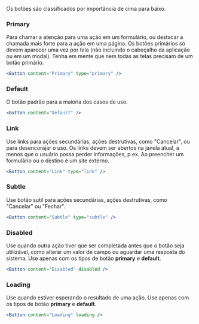
Os botões são classificados por importância de cima para baixo.

### Primary
Para chamar a atenção para uma ação em um formulário, ou destacar a chamada mais forte para a ação em uma página. Os botões primários só devem aparecer uma vez por tela (não incluindo o cabeçalho da aplicação ou em um modal). Tenha em mente que nem todas as telas precisam de um botão primário.

```jsx
<Button content="Primary" type="primary" />
```

### Default
O botão padrão para a maioria dos casos de uso.

```jsx
<Button content="Default" />
```

### Link
Use links para ações secundárias, ações destrutivas, como "Cancelar", ou para desencorajar o uso. Os links devem ser abertos na janela atual, a menos que o usuário possa perder informações, p.ex. Ao preencher um formulário ou o destino é um site externo.

```jsx
<Button content="Link" type="link" />
```

### Subtle
Use botão sutil para ações secundárias, ações destrutivas, como "Cancelar" ou "Fechar".

```jsx
<Button content="Subtle" type="subtle" />
```

### Disabled
Use quando outra ação tiver que ser completada antes que o botão seja utilizável, como alterar um valor de campo ou aguardar uma resposta do sistema. Use apenas com os tipos de botão **primary** e **default**.

```jsx
<Button content="Disabled" disabled />
```

### Loading
Use quando estiver esperando o resultado de uma ação. Use apenas com os tipos de botão **primary** e **default**.

```jsx
<Button content="Loading" loading />
```